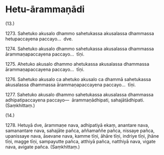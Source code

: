

# Hetu-ārammaṇādi







(13.)

1273\. Sahetuko akusalo dhammo sahetukassa akusalassa dhammassa hetupaccayena paccayo…  dve.

1274\. Sahetuko akusalo dhammo sahetukassa akusalassa dhammassa ārammaṇapaccayena paccayo…  tīṇi.

1275\. Ahetuko akusalo dhammo ahetukassa akusalassa dhammassa ārammaṇapaccayena paccayo…  tīṇi.

1276\. Sahetuko akusalo ca ahetuko akusalo ca dhammā sahetukassa akusalassa dhammassa ārammaṇapaccayena paccayo…  tīṇi.

1277\. Sahetuko akusalo dhammo sahetukassa akusalassa dhammassa adhipatipaccayena paccayo—  ārammaṇādhipati, sahajātādhipati. (Saṃkhittaṃ.)

(14.)

1278\. Hetuyā dve, ārammaṇe nava, adhipatiyā ekaṃ, anantare nava, samanantare nava, sahajāte pañca, aññamaññe pañca, nissaye pañca, upanissaye nava, āsevane nava, kamme tīṇi, āhāre tīṇi, indriye tīṇi, jhāne tīṇi, magge tīṇi, sampayutte pañca, atthiyā pañca, natthiyā nava, vigate nava, avigate pañca. (Saṃkhittaṃ.)



